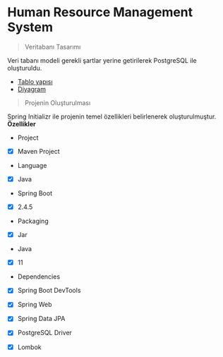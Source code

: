 # Human Resource Management System
> Veritabanı Tasarımı <br>

Veri tabanı modeli gerekli şartlar yerine getirilerek PostgreSQL ile oluşturuldu.<br>
* [Tablo yapısı](https://github.com/nurseda-diker/Human-Resource-Management-System/blob/main/database%20design/hrms.png) <br>
* [Diyagram](https://github.com/nurseda-diker/Human-Resource-Management-System/blob/main/database%20design/hrms.png) <br>

> Projenin Oluşturulması

Spring Initializr ile projenin temel özellikleri belirlenerek oluşturulmuştur. <br>
**Özellikler**  <br>
* Project <br>
- [X] Maven Project
* Language
- [X] Java
* Spring Boot
- [X] 2.4.5
* Packaging
- [X] Jar
* Java
- [X] 11
* Dependencies
- [X] Spring Boot DevTools
- [X] Spring Web
- [X] Spring Data JPA
- [X] PostgreSQL Driver
- [X] Lombok

